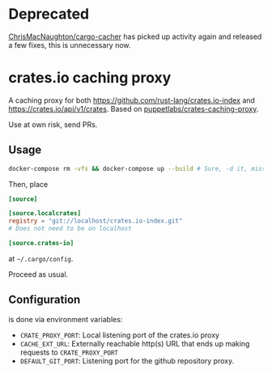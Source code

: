 # Deprecated

[ChrisMacNaughton/cargo-cacher](https://github.com/ChrisMacNaughton/cargo-cacher/) has picked up activity again and released a few fixes, this is unnecessary now.

# crates.io caching proxy

A caching proxy for both https://github.com/rust-lang/crates.io-index and https://crates.io/api/v1/crates.
Based on [puppetlabs/crates-caching-proxy](https://github.com/puppetlabs/crates-caching-proxy).

Use at own risk, send PRs.

## Usage
```bash
docker-compose rm -vfs && docker-compose up --build # Sure, -d it, miss the error message. ;)
```
Then, place
```toml
[source]

[source.localcrates]
registry = "git://localhost/crates.io-index.git"
# Does not need to be on localhost

[source.crates-io]
```
at `~/.cargo/config`.

Proceed as usual.

## Configuration
is done via environment variables:
 * `CRATE_PROXY_PORT`: Local listening port of the crates.io proxy
 * `CACHE_EXT_URL`: Externally reachable http(s) URL that ends up making requests to `CRATE_PROXY_PORT`
 * `DEFAULT_GIT_PORT`: Listening port for the github repository proxy.
